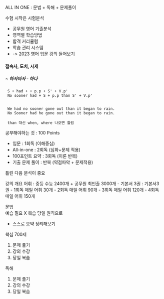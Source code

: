 
ALL IN ONE : 문법 + 독해 + 문제풀이

수험 시작은 시험분석

 - 공무원 영어 기출분석
 - 영역별 학습방법
 - 합격 커리큘럼
 - 학습 관리 시스템
 -  -> 2023 영어 입문 강의 들어보기

#### 접속사, 도치, 시제   
##### ~ 하자마자 - 하다 
     S + had + + p.p + S' + V.p' 
     No sooner had + S + p.p than S' + V.p'


     We had no sooner gone out than it began to rain.
     No Sooner had he gone out than it began to rain.
     
     than 대신 when, where 나오면 틀림


 공부해야하는 것 : 100 Points 
  - 입문 : 1회독 (이해중심)
  - All-in-one : 2회독 (심화+문제 적용)
  - 100포인트 요약 : 3회독 (이론 반복)
  - 기출 문제 풀이 : 반복 (약점파악 + 문제적용)

  틀린 다음 분석이 중요
  
강의 개요
  어휘 : 중등 수능 2400개 + 공무원 최빈출 3000개
     - 기본서 3권 : 기본서3권
     - 1회독 매일 어휘 30개
     - 2회독 매일 어휘 90개
     - 3회독 매일 어휘 120개
     - 4회독 매일 어휘 150개

문법   
 예습 필요 X
 복습 당일 원칙으로
  - 스스로 요약 정리해보기

핵심 700제   
 1. 문제 풀기
 2. 강의 수강
 3. 당일 복습

독해 
 1. 문제 풀기
 2. 강의 수강
 3. 당일 복습
 